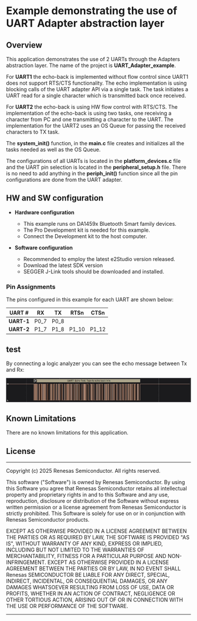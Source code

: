 Example demonstrating the use of UART Adapter abstraction layer
===============================================================

## Overview

This application demonstrates the use of 2 UARTs through the Adapters abstraction layer.
The name of the project is **UART_Adapter_example**.

For **UART1** the echo-back is implemented without flow control since UART1 does not support RTS/CTS functionality. The echo implementation is using blocking calls of the UART adapter API via a single task. The task initiates a UART read for a single character which is transmitted back once received.

For **UART2** the echo-back is using HW flow control with RTS/CTS. The implementation of the echo-back is using two tasks, one receiving a character from PC and one transmitting a character to the UART. The implementation for the UART2 uses an OS Queue for passing the received characters to TX task.

The **system_init()** function, in the **main.c** file creates and initializes all the tasks needed as well as the OS Queue.

The configurations of all UARTs is located in the **platform_devices.c** file and the UART pin selection is located in the **peripheral_setup.h** file. There is no need to add anything in the **periph_init()** function since all the pin configurations are done from the UART adapter.






## HW and SW configuration

- **Hardware configuration**

  - This example runs on DA1459x Bluetooth Smart family devices.
  - The Pro Development kit is needed for this example.
  - Connect the Development kit to the host computer.

- **Software configuration**

  - Recommended to employ the latest e2Studio  version released.
  - Download the latest SDK version
  - SEGGER J-Link tools should be downloaded and installed.



 
### Pin Assignments

The pins configured in this example for each UART are shown below:

| UART # |  RX  |  TX  | RTSn | CTSn |
|--------|------|------|------|------|
| **UART-1** | P0_7 | P0_8 |
| **UART-2** | P1_7 | P1_8 | P1_10| P1_12| 


## test

By connecting a logic analyzer you can see the echo message between Tx and Rx:

![](media/uart_echo.jpg)



## Known Limitations
There are no known limitations for this application.

## License
**************************************************************************************

 Copyright (c) 2025 Renesas Semiconductor. All rights reserved.

 This software ("Software") is owned by Renesas Semiconductor. By using this Software
 you agree that Renesas Semiconductor retains all intellectual property and proprietary
 rights in and to this Software and any use, reproduction, disclosure or distribution
 of the Software without express written permission or a license agreement from Renesas
 Semiconductor is strictly prohibited. This Software is solely for use on or in
 conjunction with Renesas Semiconductor products.

 EXCEPT AS OTHERWISE PROVIDED IN A LICENSE AGREEMENT BETWEEN THE PARTIES OR AS
 REQUIRED BY LAW, THE SOFTWARE IS PROVIDED "AS IS", WITHOUT WARRANTY OF ANY KIND,
 EXPRESS OR IMPLIED, INCLUDING BUT NOT LIMITED TO THE WARRANTIES OF MERCHANTABILITY,
 FITNESS FOR A PARTICULAR PURPOSE AND NON-INFRINGEMENT. EXCEPT AS OTHERWISE PROVIDED
 IN A LICENSE AGREEMENT BETWEEN THE PARTIES OR BY LAW, IN NO EVENT SHALL Renesas
 SEMICONDUCTOR BE LIABLE FOR ANY DIRECT, SPECIAL, INDIRECT, INCIDENTAL, OR
 CONSEQUENTIAL DAMAGES, OR ANY DAMAGES WHATSOEVER RESULTING FROM LOSS OF USE, DATA OR
 PROFITS, WHETHER IN AN ACTION OF CONTRACT, NEGLIGENCE OR OTHER TORTIOUS ACTION,
 ARISING OUT OF OR IN CONNECTION WITH THE USE OR PERFORMANCE OF THE SOFTWARE.

**************************************************************************************
